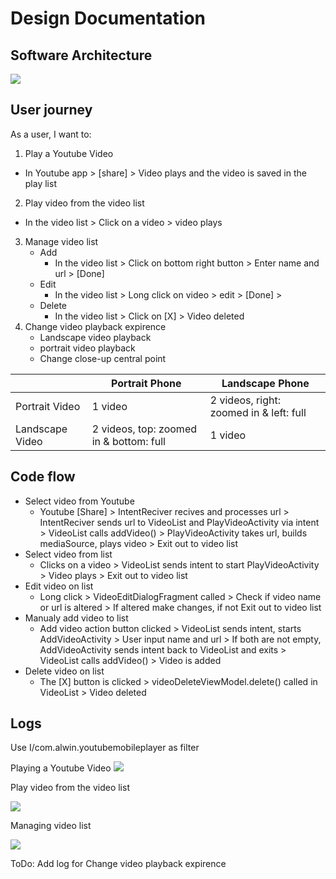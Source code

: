 # Design Documentation
## Software Architecture
![](https://user-images.githubusercontent.com/22556115/107167162-f30c8300-696c-11eb-9833-fb67a1f43c7e.jpg)

## User journey
As a user, I want to: 
1. Play a Youtube Video
  * In Youtube app > [share] > Video plays and the video is saved in the play list
2. Play video from the video list
  * In the video list > Click on a video > video plays
3. Manage video list
    * Add
      - In the video list > Click on bottom right button > Enter name and url > [Done]
    * Edit
      - In the video list > Long click on video > edit > [Done] >
    * Delete
      - In the video list > Click on [X] > Video deleted
4. Change video playback expirence
    * Landscape video playback
    * portrait video playback
    * Change close-up central point
    
|               | Portrait Phone | Landscape Phone
--------------- | -------------- | ----------------
Portrait Video  | 1 video        | 2 videos, right: zoomed in & left: full 
Landscape Video | 2 videos, top: zoomed in & bottom: full | 1 video
    
  
## Code flow
- Select video from Youtube
  - Youtube [Share] > IntentReciver recives and processes url > IntentReciver sends url to VideoList and PlayVideoActivity via intent > VideoList calls addVideo() > PlayVideoActivity takes url, builds mediaSource, plays video > Exit out to video list
- Select video from list
  - Clicks on a video > VideoList sends intent to start PlayVideoActivity > Video plays > Exit out to video list
- Edit video on list
  - Long click > VideoEditDialogFragment called > Check if video name or url is altered > If altered make changes, if not Exit out to video list
- Manualy add video to list
  - Add video action button clicked > VideoList sends intent, starts AddVideoActivity > User input name and url > If both are not empty, AddVideoActivity sends intent back to VideoList and exits > VideoList calls addVideo() > Video is added
- Delete video on list
  - The [X] button is clicked > videoDeleteViewModel.delete() called in VideoList > Video deleted
  
## Logs
Use I/com.alwin.youtubemobileplayer as filter

Playing a Youtube Video
![](https://user-images.githubusercontent.com/22556115/107166380-a9229d80-696a-11eb-821a-9b3911f70c9e.png)

Play video from the video list

![](https://user-images.githubusercontent.com/22556115/107166378-a7f17080-696a-11eb-9eae-84f1517773e7.png)

Managing video list

![](https://user-images.githubusercontent.com/22556115/107166379-a88a0700-696a-11eb-860d-084f4a4ba489.png)

ToDo: Add log for Change video playback expirence
